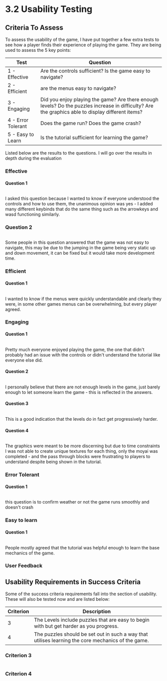 # 3.2 Usability Testing

## Criteria To Assess

To assess the usability of the game, I have put together a few extra tests to see how a player finds their experience of playing the game. They are being used to assess the 5 key points:

| Test               | Question                                                                                                                                          |
| ------------------ | ------------------------------------------------------------------------------------------------------------------------------------------------- |
| 1 - Effective      | Are the controls sufficient? Is the game easy to navigate?                                                                                        |
| 2 - Efficient      | are the menus easy to navigate?                                                                                                                   |
| 3 - Engaging       | Did you enjoy playing the game? Are there enough levels? Do the puzzles increase in difficulty? Are the graphics able to display different items? |
| 4 - Error Tolerant | Does the game run? Does the game crash?                                                                                                           |
| 5 - Easy to Learn  | Is the tutorial sufficient for learning the game?                                                                                                 |

Listed below are the results to the questions. I will go over the results in depth during the evaluation

### Effective

#### Question 1

<figure><img src="../.gitbook/assets/image (3) (4).png" alt=""><figcaption></figcaption></figure>

I asked this question because I wanted to know if everyone understood the controls and how to use them, the unanimous opinion was yes - I added many different keybinds that do the same thing such as the arrowkeys and wasd functioning similarly.

### Question 2

<figure><img src="../.gitbook/assets/image (3) (5).png" alt=""><figcaption></figcaption></figure>

Some people in this question answered that the game was not easy to navigate, this may be due to the jumping in the game being very static up and down movement, it can be fixed but it would take more development time.

### Efficient&#x20;

#### Question 1

<figure><img src="../.gitbook/assets/image (4) (1).png" alt=""><figcaption></figcaption></figure>

I wanted to know if the menus were quickly understandable and clearly they were, in some other games menus can be overwhelming, but every player agreed.

### Engaging

#### Question 1

<figure><img src="../.gitbook/assets/image (13) (1).png" alt=""><figcaption></figcaption></figure>

Pretty much everyone enjoyed playing the game, the one that didn't probably had an issue with the controls or didn't understand the tutorial like everyone else did.

#### Question 2

<figure><img src="../.gitbook/assets/image (12).png" alt=""><figcaption></figcaption></figure>

I personally believe that there are not enough levels in the game, just barely enough to let someone learn the game - this is reflected in the answers.

#### Question 3

<figure><img src="../.gitbook/assets/image (1) (1).png" alt=""><figcaption></figcaption></figure>

This is a good indication that the levels do in fact get progressively harder.

#### Question 4

<figure><img src="../.gitbook/assets/image (5) (2).png" alt=""><figcaption></figcaption></figure>

The graphics were meant to be more discerning but due to time constraints I was not able to create unique textures for each thing, only the moyai was completed - and the pass through blocks were frustrating to players to understand despite being shown in the tutorial.

### Error Tolerant&#x20;

#### Question 1

<figure><img src="../.gitbook/assets/image (6) (1).png" alt=""><figcaption></figcaption></figure>

this question is to confirm weather or not the game runs smoothly and doesn't crash

### Easy to learn

#### Question 1

<figure><img src="../.gitbook/assets/image (9) (2).png" alt=""><figcaption></figcaption></figure>

People mostly agreed that the tutorial was helpful enough to learn the base mechanics of the game.

### User Feedback

## Usability Requirements in Success Criteria

Some of the success criteria requirements fall into the section of usability. These will also be tested now and are listed below:

| Criterion | Description                                                                                        |
| --------- | -------------------------------------------------------------------------------------------------- |
| 3         | The Levels include puzzles that are easy to begin with but get harder as you progress.             |
| 4         | The puzzles should be set out in such a way that utilises learning the core mechanics of the game. |

### Criterion 3

<figure><img src="../.gitbook/assets/image (14).png" alt=""><figcaption></figcaption></figure>



### Criterion 4

<figure><img src="../.gitbook/assets/image (2) (1).png" alt=""><figcaption></figcaption></figure>
